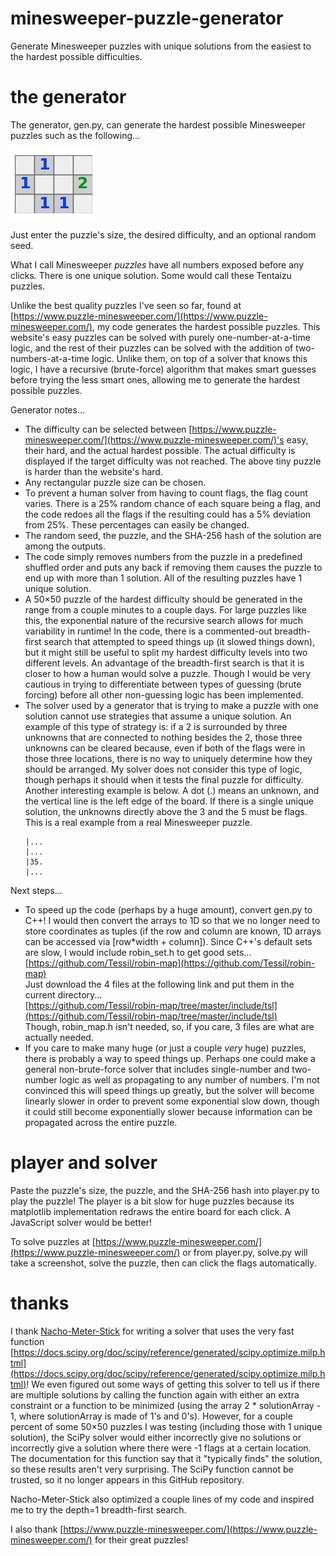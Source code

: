 
# minesweeper-puzzle-generator
Generate Minesweeper puzzles with unique solutions from the easiest to the hardest possible difficulties.


# the generator

The generator, gen.py, can generate the hardest possible Minesweeper puzzles such as the following...

![small difficult sample puzzle](puzzle.jpg)

Just enter the puzzle's size, the desired difficulty, and an optional random seed.

What I call Minesweeper *puzzles* have all numbers exposed before any clicks. There is one unique solution. Some would call these Tentaizu puzzles.

Unlike the best quality puzzles I've seen so far, found at [https://www.puzzle-minesweeper.com/](https://www.puzzle-minesweeper.com/), my code generates the hardest possible puzzles. This website's easy puzzles can be solved with purely one-number-at-a-time logic, and the rest of their puzzles can be solved with the addition of two-numbers-at-a-time logic. Unlike them, on top of a solver that knows this logic, I have a recursive (brute-force) algorithm that makes smart guesses before trying the less smart ones, allowing me to generate the hardest possible puzzles.

Generator notes...
* The difficulty can be selected between [https://www.puzzle-minesweeper.com/](https://www.puzzle-minesweeper.com/)'s easy, their hard, and the actual hardest possible. The actual difficulty is displayed if the target difficulty was not reached. The above tiny puzzle is harder than the website's hard.
* Any rectangular puzzle size can be chosen.
* To prevent a human solver from having to count flags, the flag count varies. There is a 25% random chance of each square being a flag, and the code redoes all the flags if the resulting could has a 5% deviation from 25%. These percentages can easily be changed.
* The random seed, the puzzle, and the SHA-256 hash of the solution are among the outputs.
* The code simply removes numbers from the puzzle in a predefined shuffled order and puts any back if removing them causes the puzzle to end up with more than 1 solution. All of the resulting puzzles have 1 unique solution.
* A 50×50 puzzle of the hardest difficulty should be generated in the range from a couple minutes to a couple days. For large puzzles like this, the exponential nature of the recursive search allows for much variability in runtime! In the code, there is a commented-out breadth-first search that attempted to speed things up (it slowed things down), but it might still be useful to split my hardest difficulty levels into two different levels. An advantage of the breadth-first search is that it is closer to how a human would solve a puzzle. Though I would be very cautious in trying to differentiate between types of guessing (brute forcing) before all other non-guessing logic has been implemented.
* The solver used by a generator that is trying to make a puzzle with one solution cannot use strategies that assume a unique solution. An example of this type of strategy is: if a 2 is surrounded by three unknowns that are connected to nothing besides the 2, those three unknowns can be cleared because, even if both of the flags were in those three locations, there is no way to uniquely determine how they should be arranged. My solver does not consider this type of logic, though perhaps it should when it tests the final puzzle for difficulty. Another interesting example is below. A dot (.) means an unknown, and the vertical line is the left edge of the board. If there is a single unique solution, the unknowns directly above the 3 and the 5 must be flags. This is a real example from a real Minesweeper puzzle.
    ```
  |...
  |...
  |35.
  |...
    ```


Next steps...
* To speed up the code (perhaps by a huge amount), convert gen.py to C++! I would then convert the arrays to 1D so that we no longer need to store coordinates as tuples (if the row and column are known, 1D arrays can be accessed via \[row\*width + column\]). Since C++'s default sets are slow, I would include robin_set.h to get good sets...  
[https://github.com/Tessil/robin-map](https://github.com/Tessil/robin-map)  
Just download the 4 files at the following link and put them in the current directory...  
[https://github.com/Tessil/robin-map/tree/master/include/tsl](https://github.com/Tessil/robin-map/tree/master/include/tsl)  
Though, robin_map.h isn't needed, so, if you care, 3 files are what are actually needed.
* If you care to make many huge (or just a couple *very* huge) puzzles, there is probably a way to speed things up. Perhaps one could make a general non-brute-force solver that includes single-number and two-number logic as well as propagating to any number of numbers. I'm not convinced this will speed things up greatly, but the solver will become linearly slower in order to prevent some exponential slow down, though it could still become exponentially slower because information can be propagated across the entire puzzle.



# player and solver

Paste the puzzle's size, the puzzle, and the SHA-256 hash into player.py to play the puzzle! The player is a bit slow for huge puzzles because its matplotlib implementation redraws the entire board for each click. A JavaScript solver would be better!

To solve puzzles at [https://www.puzzle-minesweeper.com/](https://www.puzzle-minesweeper.com/) or from player.py, solve.py will take a screenshot, solve the puzzle, then can click the flags automatically.


# thanks

I thank [Nacho-Meter-Stick](https://github.com/Nacho-Meter-Stick) for writing a solver that uses the very fast function [https://docs.scipy.org/doc/scipy/reference/generated/scipy.optimize.milp.html](https://docs.scipy.org/doc/scipy/reference/generated/scipy.optimize.milp.html)! We even figured out some ways of getting this solver to tell us if there are multiple solutions by calling the function again with either an extra constraint or a function to be minimized (using the array 2 * solutionArray - 1, where solutionArray is made of 1's and 0's). However, for a couple percent of some 50×50 puzzles I was testing (including those with 1 unique solution), the SciPy solver would either incorrectly give no solutions or incorrectly give a solution where there were -1 flags at a certain location. The documentation for this function say that it "typically finds" the solution, so these results aren't very surprising. The SciPy function cannot be trusted, so it no longer appears in this GitHub repository.

Nacho-Meter-Stick also optimized a couple lines of my code and inspired me to try the depth=1 breadth-first search.

I also thank [https://www.puzzle-minesweeper.com/](https://www.puzzle-minesweeper.com/) for their great puzzles!

